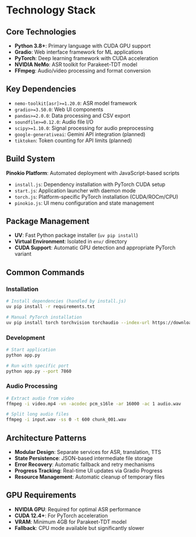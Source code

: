 # Technology Stack

## Core Technologies
- **Python 3.8+**: Primary language with CUDA GPU support
- **Gradio**: Web interface framework for ML applications
- **PyTorch**: Deep learning framework with CUDA acceleration
- **NVIDIA NeMo**: ASR toolkit for Parakeet-TDT model
- **FFmpeg**: Audio/video processing and format conversion

## Key Dependencies
- `nemo-toolkit[asr]>=1.20.0`: ASR model framework
- `gradio>=3.50.0`: Web UI components
- `pandas>=2.0.0`: Data processing and CSV export
- `soundfile>=0.12.0`: Audio file I/O
- `scipy>=1.10.0`: Signal processing for audio preprocessing
- `google-generativeai`: Gemini API integration (planned)
- `tiktoken`: Token counting for API limits (planned)

## Build System
**Pinokio Platform**: Automated deployment with JavaScript-based scripts
- `install.js`: Dependency installation with PyTorch CUDA setup
- `start.js`: Application launcher with daemon mode
- `torch.js`: Platform-specific PyTorch installation (CUDA/ROCm/CPU)
- `pinokio.js`: UI menu configuration and state management

## Package Management
- **UV**: Fast Python package installer (`uv pip install`)
- **Virtual Environment**: Isolated in `env/` directory
- **CUDA Support**: Automatic GPU detection and appropriate PyTorch variant

## Common Commands

### Installation
```bash
# Install dependencies (handled by install.js)
uv pip install -r requirements.txt

# Manual PyTorch installation
uv pip install torch torchvision torchaudio --index-url https://download.pytorch.org/whl/cu124
```

### Development
```bash
# Start application
python app.py

# Run with specific port
python app.py --port 7860
```

### Audio Processing
```bash
# Extract audio from video
ffmpeg -i video.mp4 -vn -acodec pcm_s16le -ar 16000 -ac 1 audio.wav

# Split long audio files
ffmpeg -i input.wav -ss 0 -t 600 chunk_001.wav
```

## Architecture Patterns
- **Modular Design**: Separate services for ASR, translation, TTS
- **State Persistence**: JSON-based intermediate file storage
- **Error Recovery**: Automatic fallback and retry mechanisms
- **Progress Tracking**: Real-time UI updates via Gradio Progress
- **Resource Management**: Automatic cleanup of temporary files

## GPU Requirements
- **NVIDIA GPU**: Required for optimal ASR performance
- **CUDA 12.4+**: For PyTorch acceleration
- **VRAM**: Minimum 4GB for Parakeet-TDT model
- **Fallback**: CPU mode available but significantly slower